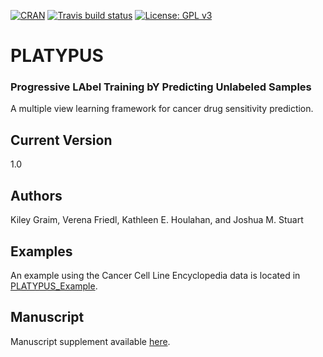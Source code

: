 <!-- badges: start -->
  [![CRAN]( http://www.r-pkg.org/badges/version-last-release/PLATYPUS)](https://cran.r-project.org/package=PLATYPUS)
  [![Travis build status](https://travis-ci.org/graim/PLATYPUS.svg?branch=master)](https://travis-ci.org/graim/PLATYPUS)
  [![License: GPL v3](https://img.shields.io/badge/License-GPLv3-blue.svg)](https://www.gnu.org/licenses/gpl-3.0)
<!-- badges: end -->


# PLATYPUS
### Progressive LAbel Training bY Predicting Unlabeled Samples
A multiple view learning framework for cancer drug sensitivity prediction.

## Current Version 
1.0
	
## Authors
Kiley Graim, Verena Friedl, Kathleen E. Houlahan, and Joshua M. Stuart

## Examples
An example using the Cancer Cell Line Encyclopedia data is located in [PLATYPUS_Example](https://github.com/graim/PLATYPUS/tree/master/PLATYPUS_Example).

## Manuscript
Manuscript supplement available [here](https://sysbiowiki.soe.ucsc.edu/platypus).
